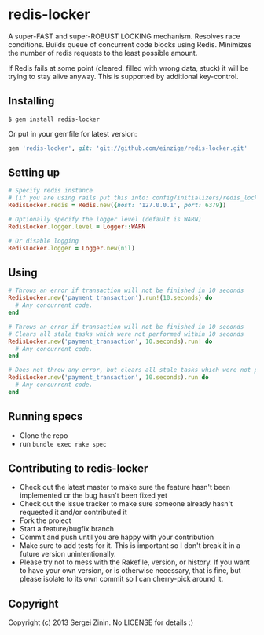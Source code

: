 # redis-locker

A super-FAST and super-ROBUST LOCKING mechanism. Resolves race conditions.
Builds queue of concurrent code blocks using Redis.
Minimizes the number of redis requests to the least possible amount.

If Redis fails at some point (cleared, filled with wrong data, stuck) it will be trying to stay alive anyway. This is supported by additional key-control.

## Installing
```
$ gem install redis-locker
```

Or put in your gemfile for latest version:
```ruby
gem 'redis-locker', git: 'git://github.com/einzige/redis-locker.git'
```

## Setting up
```ruby
# Specify redis instance
# (if you are using rails put this into: config/initializers/redis_locker.rb
RedisLocker.redis = Redis.new({host: '127.0.0.1', port: 6379})

# Optionally specify the logger level (default is WARN)
RedisLocker.logger.level = Logger::WARN

# Or disable logging
RedisLocker.logger = Logger.new(nil)

```

## Using
```ruby
# Throws an error if transaction will not be finished in 10 seconds
RedisLocker.new('payment_transaction').run!(10.seconds) do
  # Any concurrent code.
end

# Throws an error if transaction will not be finished in 10 seconds
# Clears all stale tasks which were not performed within 10 seconds
RedisLocker.new('payment_transaction', 10.seconds).run! do
  # Any concurrent code.
end

# Does not throw any error, but clears all stale tasks which were not performed within 10 seconds
RedisLocker.new('payment_transaction', 10.seconds).run do
  # Any concurrent code.
end
```

## Running specs
- Clone the repo
- run `bundle exec rake spec`

## Contributing to redis-locker

- Check out the latest master to make sure the feature hasn't been implemented or the bug hasn't been fixed yet
- Check out the issue tracker to make sure someone already hasn't requested it and/or contributed it
- Fork the project
- Start a feature/bugfix branch
- Commit and push until you are happy with your contribution
- Make sure to add tests for it. This is important so I don't break it in a future version unintentionally.
- Please try not to mess with the Rakefile, version, or history. If you want to have your own version, or is otherwise necessary, that is fine, but please isolate to its own commit so I can cherry-pick around it.

## Copyright

Copyright (c) 2013 Sergei Zinin. No LICENSE for details :)
